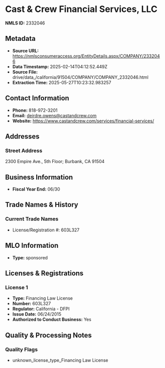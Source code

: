 # Cast & Crew Financial Services, LLC

**NMLS ID:** 2332046

## Metadata
- **Source URL:** https://nmlsconsumeraccess.org/EntityDetails.aspx/COMPANY/2332046
- **Data Timestamp:** 2025-02-14T04:12:52.449Z
- **Source File:** drive/data_/california/91504/COMPANY/COMPANY_2332046.html
- **Extraction Time:** 2025-05-27T10:23:32.983257

## Contact Information
- **Phone:** 818-972-3201
- **Email:** deirdre.owens@castandcrew.com
- **Website:** https://www.castandcrew.com/services/financial-services/

## Addresses
### Street Address
2300 Empire Ave., 5th Floor; Burbank, CA 91504

## Business Information
- **Fiscal Year End:** 06/30

## Trade Names & History
### Current Trade Names
- License/Registration #: 603L327

## MLO Information
- **Type:** sponsored

## Licenses & Registrations

### License 1
- **Type:** Financing Law License
- **Number:** 603L327
- **Regulator:** California - DFPI
- **Issue Date:** 06/24/2015
- **Authorized to Conduct Business:** Yes

## Quality & Processing Notes
### Quality Flags
- unknown_license_type_Financing Law License
